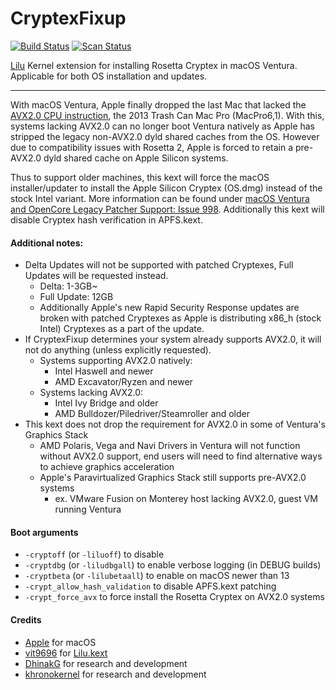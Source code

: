 CryptexFixup
==============

[![Build Status](https://github.com/acidanthera/CryptexFixup/workflows/CI/badge.svg?branch=master)](https://github.com/acidanthera/CryptexFixup/actions) [![Scan Status](https://scan.coverity.com/projects/26230/badge.svg?flat=1)](https://scan.coverity.com/projects/26230)

[Lilu](https://github.com/acidanthera/Lilu) Kernel extension for installing Rosetta Cryptex in macOS Ventura. Applicable for both OS installation and updates.

----------

With macOS Ventura, Apple finally dropped the last Mac that lacked the [AVX2.0 CPU instruction](https://en.wikipedia.org/wiki/Advanced_Vector_Extensions#Advanced_Vector_Extensions_2), the 2013 Trash Can Mac Pro (MacPro6,1). With this, systems lacking AVX2.0 can no longer boot Ventura natively as Apple has stripped the legacy non-AVX2.0 dyld shared caches from the OS. However due to compatibility issues with Rosetta 2, Apple is forced to retain a pre-AVX2.0 dyld shared cache on Apple Silicon systems.

Thus to support older machines, this kext will force the macOS installer/updater to install the Apple Silicon Cryptex (OS.dmg) instead of the stock Intel variant. More information can be found under [macOS Ventura and OpenCore Legacy Patcher Support: Issue 998](https://github.com/dortania/OpenCore-Legacy-Patcher/issues/998). Additionally this kext will disable Cryptex hash verification in APFS.kext.


#### Additional notes:

- Delta Updates will not be supported with patched Cryptexes, Full Updates will be requested instead.
  - Delta: 1-3GB~
  - Full Update: 12GB
  - Additionally Apple's new Rapid Security Response updates are broken with patched Cryptexes as Apple is distributing x86_h (stock Intel) Cryptexes as a part of the update. 
- If CryptexFixup determines your system already supports AVX2.0, it will not do anything (unless explicitly requested).
  - Systems supporting AVX2.0 natively:
    - Intel Haswell and newer
    - AMD Excavator/Ryzen and newer
  - Systems lacking AVX2.0:
    - Intel Ivy Bridge and older
    - AMD Bulldozer/Piledriver/Steamroller and older
- This kext does not drop the requirement for AVX2.0 in some of Ventura's Graphics Stack
  - AMD Polaris, Vega and Navi Drivers in Ventura will not function without AVX2.0 support, end users will need to find alternative ways to achieve graphics acceleration
  - Apple's Paravirtualized Graphics Stack still supports pre-AVX2.0 systems
    - ex. VMware Fusion on Monterey host lacking AVX2.0, guest VM running Ventura


#### Boot arguments

- `-cryptoff` (or `-liluoff`) to disable
- `-cryptdbg` (or `-liludbgall`) to enable verbose logging (in DEBUG builds)
- `-cryptbeta` (or `-lilubetaall`) to enable on macOS newer than 13
- `-crypt_allow_hash_validation` to disable APFS.kext patching
- `-crypt_force_avx` to force install the Rosetta Cryptex on AVX2.0 systems


#### Credits

- [Apple](https://www.apple.com) for macOS
- [vit9696](https://github.com/vit9696) for [Lilu.kext](https://github.com/vit9696/Lilu)
- [DhinakG](https://github.com/dhinakg) for research and development
- [khronokernel](https://github.com/khronokernel) for research and development

